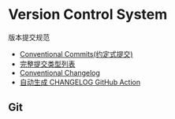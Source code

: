 # Version Control System

版本提交规范

- [Conventional Commits(约定式提交)](https://www.conventionalcommits.org)
- [完整提交类型列表](https://github.com/pvdlg/conventional-changelog-metahub#commit-types)
- [Conventional Changelog](https://github.com/conventional-changelog/standard-version)
- [自动生成 CHANGELOG GitHub Action](https://github.com/marketplace/actions/changelog-from-conventional-commits)

## Git


